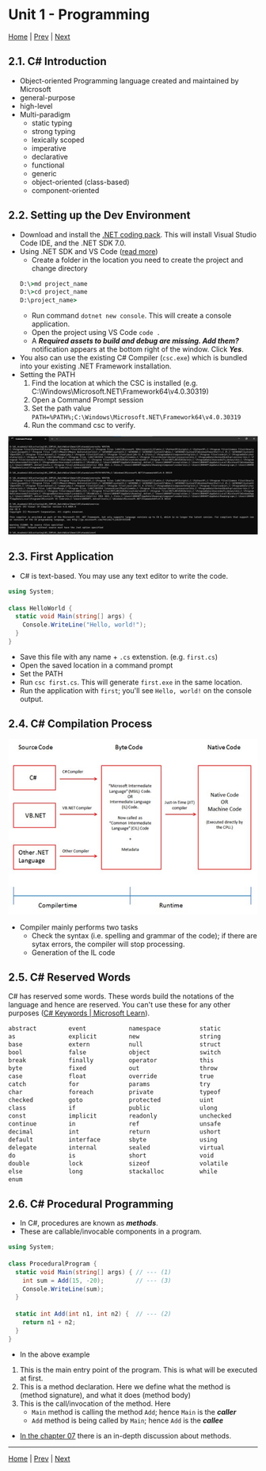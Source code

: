 # Unit 1 - Programming 

[Home](README.md) | [Prev](01_Intro.md) | [Next](03_ConstVar.md)

## 2.1. C# Introduction

- Object-oriented Programming language created and maintained by Microsoft
- general-purpose
- high-level
- Multi-paradigm
	- static typing
	- strong typing
	- lexically scoped
	- imperative
	- declarative
	- functional
	- generic
	- object-oriented (class-based)
	- component-oriented

## 2.2. Setting up the Dev Environment

- Download and install the [.NET coding pack](https://aka.ms/dotnet-coding-pack-win). This will install Visual Studio Code IDE, and the .NET SDK 7.0.
- Using .NET SDK and VS Code ([read more](https://code.visualstudio.com/docs/languages/dotnet))
	- Create a folder in the location you need to create the project and change directory
	```cmd
	D:\>md project_name
	D:\>cd project_name
	D:\project_name>
	```
	- Run command `dotnet new console`. This will create a console application.
	- Open the project using VS Code `code .`
	- A ***Required assets to build and debug are missing. Add them?*** notification appears at the bottom right of the window. Click ***Yes***.
- You also can use the existing C# Compiler (`csc.exe`) which is bundled into your existing .NET Framework installation.
- Setting the PATH
	1. Find the location at which the CSC is installed (e.g. C:\Windows\Microsoft.NET\Framework64\v4.0.30319)
	2. Open a Command Prompt session
	3. Set the path value `PATH=%PATH%;C:\Windows\Microsoft.NET\Framework64\v4.0.30319`
	4. Run the command csc to verify.

![alt text](00_Src/set-path.jpg "Setting PATH")

## 2.3. First Application

- C# is text-based. You may use any text editor to write the code.
```csharp
using System;

class HelloWorld {
  static void Main(string[] args) {
    Console.WriteLine("Hello, world!");
  }
}
```
- Save this file with any name + `.cs` extenstion. (e.g. `first.cs`)
- Open the saved location in a command prompt
- Set the PATH
- Run `csc first.cs`. This will generate `first.exe` in the same location.
- Run the application with `first`; you'll see `Hello, world!` on the console output.

## 2.4. C# Compilation Process

![alt text](00_Src/net-code-exec.jpg "C# Compilation Process")

- Compiler mainly performs two tasks
	- Check the syntax (i.e. spelling and grammar of the code); if there are sytax errors, the compiler will stop processing.
	- Generation of the IL code

## 2.5. C# Reserved Words

C# has reserved some words. These words build the notations of the language and hence are reserved. You can't use these for any other purposes ([C# Keywords | Microsoft Learn](https://learn.microsoft.com/en-us/dotnet/csharp/language-reference/keywords/)).

```
abstract         event            namespace           static
as               explicit         new                 string
base             extern           null                struct
bool             false            object              switch
break            finally          operator            this
byte             fixed            out                 throw
case             float            override            true
catch            for              params              try
char             foreach          private             typeof
checked          goto             protected           uint
class            if               public              ulong
const            implicit         readonly            unchecked
continue         in               ref                 unsafe
decimal          int              return              ushort
default          interface        sbyte               using
delegate         internal         sealed              virtual
do               is               short               void
double           lock             sizeof              volatile
else             long             stackalloc          while
enum
```
## 2.6. C# Procedural Programming

- In C#, procedures are known as ***methods***.
- These are callable/invocable components in a program.

```c#
using System;

class ProceduralProgram {
  static void Main(string[] args) { // --- (1)
    int sum = Add(15, -20);         // --- (3)
    Console.WriteLine(sum);
  }

  static int Add(int n1, int n2) {  // --- (2)
    return n1 + n2;
  }
}
```

- In the above example
1. This is the main entry point of the program. This is what will be executed at first.
2. This is a method declaration. Here we define what the method is (method signature), and what it does (method body)
3. This is the call/invocation of the method. Here
	- `Main` method is calling the method `Add`; hence `Main` is the ***caller***
	- `Add` method is being called by `Main`; hence `Add` is the ***callee***
- [In the chapter 07](07_Methods.md) there is an in-depth discussion about methods.

***
[Home](README.md) | [Prev](01_Intro.md) | [Next](03_ConstVar.md)